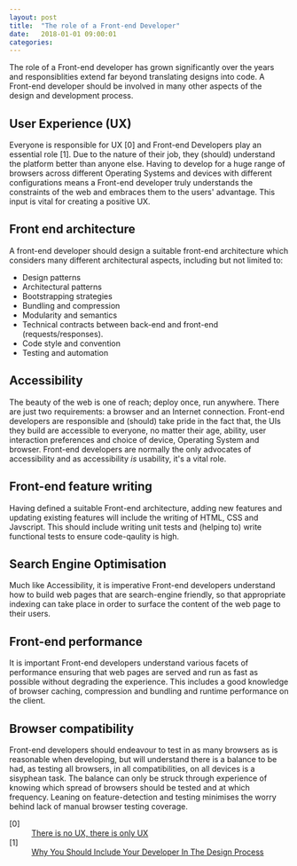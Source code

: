 ```yaml
---
layout: post
title:  "The role of a Front-end Developer"
date:   2018-01-01 09:00:01
categories:
---
```


The role of a Front-end developer has grown significantly over the years and responsiblities extend far beyond translating designs into code. A Front-end developer should be involved in many other aspects of the design and development process.

## User Experience (UX)

Everyone is responsible for UX [0] and Front-end Developers play an essential role [1]. Due to the nature of their job, they (should) understand the platform better than anyone else. Having to develop for a huge range of browsers across different Operating Systems and devices with different configurations means a Front-end developer truly understands the constraints of the web and embraces them to the users' advantage. This input is vital for creating a positive UX.

## Front end architecture

A front-end developer should design a suitable front-end architecture which considers many different architectural aspects, including but not limited to:

* Design patterns
* Architectural patterns
* Bootstrapping strategies
* Bundling and compression
* Modularity and semantics
* Technical contracts between back-end and front-end (requests/responses).
* Code style and convention
* Testing and automation

## Accessibility

The beauty of the web is one of reach; deploy once, run anywhere. There are just two requirements: a browser and an Internet connection. Front-end developers are responsible and (should) take pride in the fact that, the UIs they build are accessible to everyone, no matter their age, ability, user interaction preferences and choice of device, Operating System and browser. Front-end developers are normally the only advocates of accessibility and as accessibility *is* usability, it's a vital role.

## Front-end feature writing

Having defined a suitable Front-end architecture, adding new features and updating existing features will include the writing of HTML, CSS and Javscript. This should include writing unit tests and (helping to) write functional tests to ensure code-qaulity is high.

## Search Engine Optimisation

Much like Accessibility, it is imperative Front-end developers understand how to build web pages that are search-engine friendly, so that appropriate indexing can take place in order to surface the content of the web page to their users.

## Front-end performance

It is important Front-end developers understand various facets of performance ensuring that web pages are served and run as fast as possible without degrading the experience. This includes a good knowledge of browser caching, compression and bundling and runtime performance on the client.

## Browser compatibility

Front-end developers should endeavour to test in as many browsers as is reasonable when developing, but will understand there is a balance to be had, as testing all browsers, in all compatibilities, on all devices is a sisyphean task. The balance can only be struck through experience of knowing which spread of browsers should be tested and at which frequency. Leaning on feature-detection and testing minimises the worry behind lack of manual browser testing coverage.

<dl>
	<dt class="citation" id="ref0">[0]</dt>
	<dd><a href="http://www.disambiguity.com/there-is-no-ux/">There is no UX, there is only UX</a></dd>
	<dt class="citation" id="ref1">[1]</dt>
	<dd><a href="http://www.smashingmagazine.com/2014/11/21/why-you-should-include-your-developer-in-the-design-process/">Why You Should Include Your Developer In The Design Process</a></dd>
</dl>